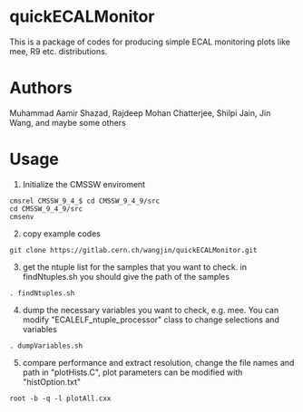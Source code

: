 # quickECALMonitor

This is a package of codes for producing simple ECAL monitoring plots like mee, R9 etc. distributions.

# Authors

Muhammad Aamir Shazad, Rajdeep Mohan Chatterjee, Shilpi Jain, Jin Wang, and maybe some others

# Usage 

1. Initialize the CMSSW enviroment

```
cmsrel CMSSW_9_4_$ cd CMSSW_9_4_9/src
cd CMSSW_9_4_9/src
cmsenv

```

2. copy example codes

```
git clone https://gitlab.cern.ch/wangjin/quickECALMonitor.git

```

3. get the ntuple list for the samples that you want to check. in findNtuples.sh you should give the path of the samples 

```
. findNtuples.sh

```

4. dump the necessary variables you want to check, e.g. mee. You can modify "ECALELF_ntuple_processor" class to change selections and variables

```
. dumpVariables.sh

```

5. compare performance and extract resolution, change the file names and path in "plotHists.C", plot parameters can be modified with "histOption.txt"

```
root -b -q -l plotAll.cxx 

```

